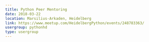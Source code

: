 ```yaml
---
title: Python Peer Mentoring
date: 2018-03-22
location: Marsilius-Arkaden, Heidelberg
link: https://www.meetup.com/HeidelbergPython/events/248783363/
usergroup: pythonhd
type: usergroup
---
```

